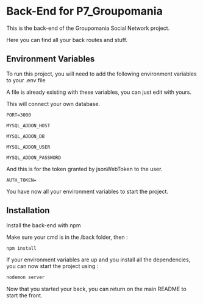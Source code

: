 # Back-End for P7_Groupomania

This is the back-end of the Groupomania Social Network project.

Here you can find all your back routes and stuff.

## Environment Variables

To run this project, you will need to add the following environment variables to your .env file

A file is already existing with these variables, you can just edit with yours.

This will connect your own database.

`PORT=3000`

`MYSQL_ADDON_HOST`

`MYSQL_ADDON_DB`

`MYSQL_ADDON_USER`

`MYSQL_ADDON_PASSWORD`

And this is for the token granted by jsonWebToken to the user.

`AUTH_TOKEN=`

You have now all your environment variables to start the project.

## Installation

Install the back-end with npm

Make sure your cmd is in the /back folder, then :

```bash
npm install
```

If your environment variables are up and you install all the dependencies, you can now start the project using :

```bash
nodemon server
```

Now that you started your back, you can return on the main README to start the front.
